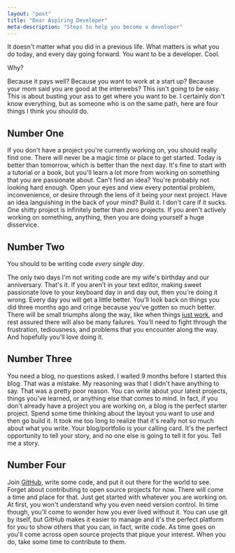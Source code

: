 ```yaml
---
layout: "post"
title: "Dear Aspiring Developer"
meta-description: "Steps to help you become a developer"
---
```


It doesn't matter what you did in a previous life. What matters is what you do today, and every day going forward. You want to be a developer. Cool. 

Why? 

Because it pays well? Because you want to work at a start up? Because your mom said you are good at the interwebs? This isn't going to be easy. This is about busting your ass to get where you want to be. I certainly don't know everything, but as someone who is on the same path, here are four things I think you should do.


Number One
-----------

If you don't have a project you're currently working on, you should really find one. There will never be a magic time or place to get started. Today is better than tomorrow, which is better than the next day. It's fine to start with a tutorial or a book, but you'll learn a lot more from working on something that you are passionate about. Can't find an idea? You're probably not looking hard enough. Open your eyes and view every potential problem, inconvenience, or desire through the lens of it being your next project. Have an idea languishing in the back of your mind? Build it. I don't care if it sucks. One shitty project is infinitely better than zero projects. If you aren't actively working on something, anything, then you are doing yourself a huge disservice. 

Number Two
-----------

You should to be writing code *every single day*. 

The only two days I'm not writing code are my wife's birthday and our anniversary. That's it. If you aren't in your text editor, making sweet passionate love to your keyboard day in and day out, then you're doing it wrong. Every day you will get a little better. You'll look back on things you did three months ago and cringe because you've gotten so much better. There will be small triumphs along the way, like when things [just work][1], and rest assured there will also be many failures. You'll need to fight through the frustration, tediousness, and problems that you encounter along the way. And hopefully you'll love doing it. 

Number Three
------------

You need a blog, no questions asked. I waited 9 months before I started this blog. That was a mistake. My reasoning was that I didn't have anything to say. That was a pretty poor reason. You can write about your latest projects, things you've learned, or anything else that comes to mind. In fact, if you don't already have a project you are working on, a blog is the perfect starter project. Spend some time thinking about the layout you want to use and then go build it. It took me too long to realize that it's really not so much about what you write. Your blog/portfolio is your calling card. It's the perfect opportunity to tell your story, and no one else is going to tell it for you. Tell me a story. 

Number Four
------------

Join [GitHub][2], write some code, and put it out there for the world to see. Forget about contributing to open source projects for now. There will come a time and place for that. Just get started with whatever you are working on. At first, you won't understand why you even need version control. In time though, you'll come to wonder how you ever lived without it. You can use git by itself, but GitHub makes it easier to manage and it's the perfect platform for you to show others that you can, in fact, write code. As time goes on you'll come across open source projects that pique your interest. When you do, take some time to contribute to them. 


[1]: /It-just-worked
[2]: https://www.github.com 


